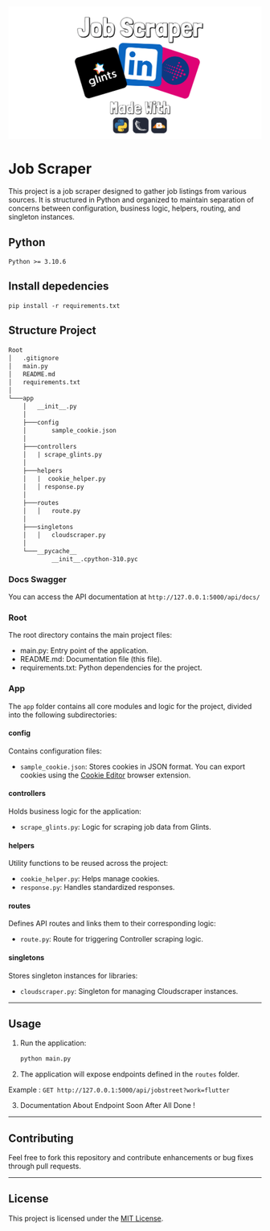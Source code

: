 ![poster](/image/poster.webp "poster")

# Job Scraper

This project is a job scraper designed to gather job listings from various sources. It is structured in Python and organized to maintain separation of concerns between configuration, business logic, helpers, routing, and singleton instances.

## Python

```
Python >= 3.10.6
```

## Install depedencies

```
pip install -r requirements.txt
```

## Structure Project

```
Root
│   .gitignore
│   main.py
│   README.md
│   requirements.txt
│
└───app
    │   __init__.py
    │
    ├───config
    │       sample_cookie.json
    │
    ├───controllers
    │   | scrape_glints.py
    │
    ├───helpers
    │   |  cookie_helper.py
    │   │ response.py
    │
    ├───routes
    │   │   route.py
    │
    ├───singletons
    │   │   cloudscraper.py
    │
    └───__pycache__
            __init__.cpython-310.pyc
```

### Docs Swagger

You can access the API documentation at `http://127.0.0.1:5000/api/docs/`

### Root

The root directory contains the main project files:

- main.py: Entry point of the application.
- README.md: Documentation file (this file).
- requirements.txt: Python dependencies for the project.

### App

The `app` folder contains all core modules and logic for the project, divided into the following subdirectories:

#### **config**

Contains configuration files:

- `sample_cookie.json`: Stores cookies in JSON format. You can export cookies using the [Cookie Editor](https://cookie-editor.cgagnier.ca/) browser extension.

#### **controllers**

Holds business logic for the application:

- `scrape_glints.py`: Logic for scraping job data from Glints.

#### **helpers**

Utility functions to be reused across the project:

- `cookie_helper.py`: Helps manage cookies.
- `response.py`: Handles standardized responses.

#### **routes**

Defines API routes and links them to their corresponding logic:

- `route.py`: Route for triggering Controller scraping logic.

#### **singletons**

Stores singleton instances for libraries:

- `cloudscraper.py`: Singleton for managing Cloudscraper instances.

---

## Usage

1. Run the application:

   ```bash
   python main.py
   ```

2. The application will expose endpoints defined in the `routes` folder.

Example : `GET http://127.0.0.1:5000/api/jobstreet?work=flutter`

3. Documentation About Endpoint Soon After All Done !

---

## Contributing

Feel free to fork this repository and contribute enhancements or bug fixes through pull requests.

---

## License

This project is licensed under the [MIT License](LICENSE).
